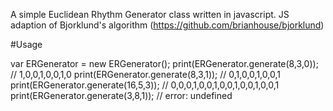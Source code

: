 A simple Euclidean Rhythm Generator class written in javascript. JS adaption of Bjorklund's algorithm
(https://github.com/brianhouse/bjorklund)

#Usage

var ERGenerator = new ERGenerator();
print(ERGenerator.generate(8,3,0)); // 1,0,0,1,0,0,1,0
print(ERGenerator.generate(8,3,1)); // 0,1,0,0,1,0,0,1
print(ERGenerator.generate(16,5,3)); // 0,0,0,1,0,0,1,0,0,1,0,0,1,0,0,1
print(ERGenerator.generate(3,8,1)); // error: undefined

